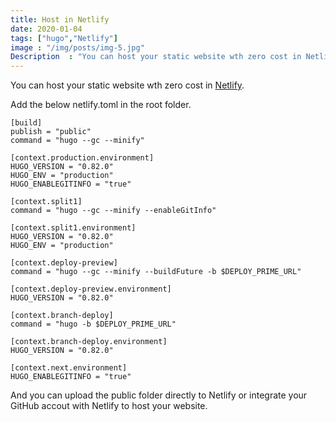 ```yaml
---
title: Host in Netlify
date: 2020-01-04
tags: ["hugo","Netlify"]
image : "/img/posts/img-5.jpg"
Description  : "You can host your static website wth zero cost in Netlify. Add the below netlify.toml in the root. And you can upload the public folder directly..."
---
```

You can host your static website wth zero cost in [Netlify](https://www.netlify.com/).

Add the below netlify.toml in the root folder.


    [build]
    publish = "public"
    command = "hugo --gc --minify"

    [context.production.environment]
    HUGO_VERSION = "0.82.0"
    HUGO_ENV = "production"
    HUGO_ENABLEGITINFO = "true"

    [context.split1]
    command = "hugo --gc --minify --enableGitInfo"

    [context.split1.environment]
    HUGO_VERSION = "0.82.0"
    HUGO_ENV = "production"

    [context.deploy-preview]
    command = "hugo --gc --minify --buildFuture -b $DEPLOY_PRIME_URL"

    [context.deploy-preview.environment]
    HUGO_VERSION = "0.82.0"

    [context.branch-deploy]
    command = "hugo -b $DEPLOY_PRIME_URL"

    [context.branch-deploy.environment]
    HUGO_VERSION = "0.82.0"

    [context.next.environment]
    HUGO_ENABLEGITINFO = "true"

And you can upload the public folder directly to Netlify or integrate your GitHub accout with Netlify to host your website.

<!--Photo by Robert Katzki on Unsplash-->

